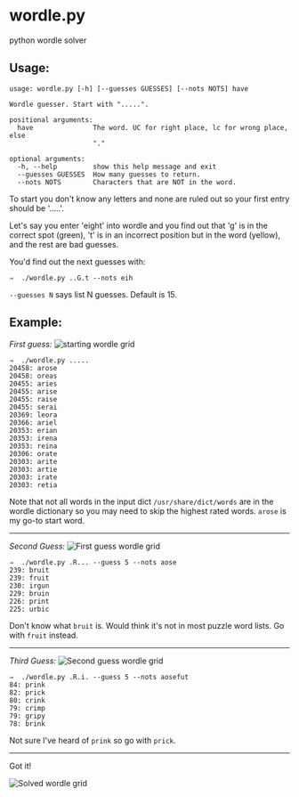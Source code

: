 # wordle.py
python wordle solver


## Usage:

```
usage: wordle.py [-h] [--guesses GUESSES] [--nots NOTS] have

Wordle guesser. Start with ".....".

positional arguments:
  have               The word. UC for right place, lc for wrong place, else
                     "."

optional arguments:
  -h, --help         show this help message and exit
  --guesses GUESSES  How many guesses to return.
  --nots NOTS        Characters that are NOT in the word.

```

To start you don't know any letters and none are ruled out so your first entry
should be '.....'.

Let's say you enter 'eight' into wordle and you find out that 'g' is in the
correct spot (green), 't' is in an incorrect position but in the word (yellow),
and the rest are bad guesses. 

You'd find out the next guesses with:
```
⇒  ./wordle.py ..G.t --nots eih
```

`--guesses N` says list N guesses. Default is 15. 


## Example:

*First guess:*
![starting wordle grid](images/wordle1.jpg "Starting Wordle Grid")


```
⇒  ./wordle.py .....
20458: arose
20458: oreas
20455: aries
20455: arise
20455: raise
20455: serai
20369: leora
20366: ariel
20353: erian
20353: irena
20353: reina
20306: orate
20303: arite
20303: artie
20303: irate
20303: retia
```

Note that not all words in the input dict `/usr/share/dict/words` are in the wordle dictionary so you may
need to skip the highest rated words. `arose` is my go-to start word.

---

*Second Guess:*
![First guess wordle grid](images/wordle2.jpg "First guess Wordle Grid")


```
⇒  ./wordle.py .R... --guess 5 --nots aose
239: bruit
239: fruit
230: irgun
229: bruin
226: print
225: urbic
```

Don't know what `bruit` is. Would think it's not in most puzzle word lists.
Go with `fruit` instead.

---

*Third Guess:*
![Second guess wordle grid](images/wordle3.jpg "Second guess Wordle Grid")

```
⇒  ./wordle.py .R.i. --guess 5 --nots aosefut
84: prink
82: prick
80: crink
79: crimp
79: gripy
78: brink
```

Not sure I've heard of `prink` so go with `prick`.

---

Got it!

![Solved wordle grid](images/wordle4.jpg "Solved Wordle Grid")
